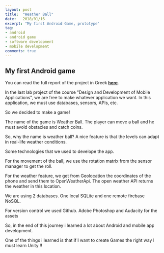 ```yaml
---
layout: post
title:  "Weather Ball"
date:   2018/01/16
excerpt: "My first Android Game, prototype"
tag:
- android 
- android game
- software development
- mobile development
comments: true
---
```

     
## My first Android game

You can read the full report of the project in Greek **[here](https://drive.google.com/open?id=1y8Mw7jFEvIboLpTVxipmXiU-XxDtsov-)**.

In the last lab project of the course "Design and Development of Mobile Applications", we are free to make whatever application we want. In this application, we must use databases, sensors, APIs, etc. 

So we decided to make a game!

The name of the game is Weather Ball.
The player can move a ball and he must avoid obstacles and catch coins.

So, why the name is weather ball?
A nice feature is that the levels can adapt in real-life weather conditions.

Some technologies that we used to develope the app.

For the movement of the ball, we use the rotation matrix from the sensor manager to get the roll.

For the weather feature, we get from Geolocation the coordinates of the phone and send them to OpenWeatherApi. The open weather API returns the weather in this location.

We are using 2 databases. One local SQLite and one remote firebase NoSQL.

For version control we used Github.
Adobe Photoshop and Audacity for the assets 

So, in the end of this journey i learned a lot about Android and mobile app development.

One of the things i learned is that if I want to create Games the right way I must learn Unity !! 







 


